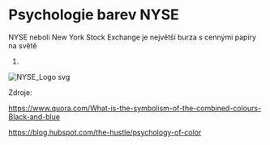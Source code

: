 # Psychologie barev NYSE
NYSE neboli New York Stock Exchange je největší burza s cennými papíry na světě
>
1. 
![NYSE_Logo svg](https://github.com/user-attachments/assets/434f16e3-4d7a-4a59-90ea-5cd3b7c6b159)
>
Zdroje:
>
https://www.quora.com/What-is-the-symbolism-of-the-combined-colours-Black-and-blue
>
https://blog.hubspot.com/the-hustle/psychology-of-color
